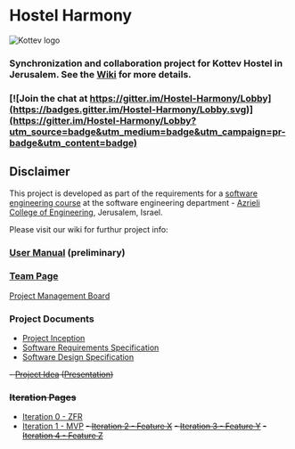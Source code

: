 # Hostel Harmony

![Kottev logo](http://kottev.co.il/wp-content/uploads/2017/01/logoooo.png)

### Synchronization and collaboration project for Kottev Hostel in Jerusalem. See the [Wiki](../../wiki/home) for more details.

### [![Join the chat at https://gitter.im/Hostel-Harmony/Lobby](https://badges.gitter.im/Hostel-Harmony/Lobby.svg)](https://gitter.im/Hostel-Harmony/Lobby?utm_source=badge&utm_medium=badge&utm_campaign=pr-badge&utm_content=badge)

## Disclaimer
This project is developed as part of the requirements for a [software engineering course](https://github.com/jce-il/se-class/wiki) at the software engineering department - [Azrieli College of Engineering](http://www.jce.ac.il/), Jerusalem, Israel.

Please visit our wiki for furthur project info: 

### [User Manual](../../wiki/User-manual) (preliminary)

### [Team Page](../../wiki/Team)

[Project Management Board](https://github.com/elchi28/Hostel-Harmony/projects/1)
### Project Documents

- [Project Inception](../../wiki/inception---planning)
- [Software Requirements Specification](../../wiki/srs)
- [Software Design Specification](../../wiki/sds)

~~- [Project Idea](docs/idea.pdf) ([Presentation](docs/idea-slides.pdf))~~

### ~~Iteration Pages~~
- [Iteration 0 - ZFR](../../wiki/iter0-zfr)
- [Iteration 1 - MVP](https://github.com/elchi28/Hostel-Harmony/wiki/Iter1-MVP)
~~- [Iteration 2 - Feature X]()~~
~~- [Iteration 3 - Feature Y]()~~
~~- [Iteration 4 - Feature Z]()~~
